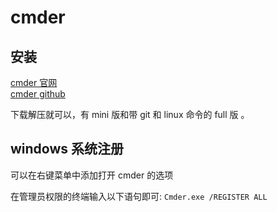 # cmder 

## 安装 

[cmder 官网](https://cmder.net/)  
[cmder github](https://github.com/cmderdev/cmder/releases/tag/v1.3.16)  

下载解压就可以，有 mini 版和带 git 和 linux 命令的 full 版 。

## windows 系统注册
可以在右键菜单中添加打开 cmder 的选项  

在管理员权限的终端输入以下语句即可:
`Cmder.exe /REGISTER ALL`